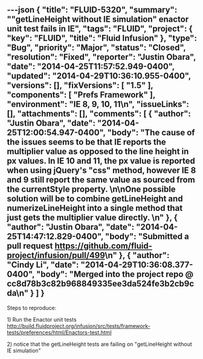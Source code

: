 ---json
{
  "title": "FLUID-5320",
  "summary": "\"getLineHeight without IE simulation\" enactor unit test fails in IE",
  "tags": "FLUID",
  "project": {
    "key": "FLUID",
    "title": "Fluid Infusion"
  },
  "type": "Bug",
  "priority": "Major",
  "status": "Closed",
  "resolution": "Fixed",
  "reporter": "Justin Obara",
  "date": "2014-04-25T11:57:52.949-0400",
  "updated": "2014-04-29T10:36:10.955-0400",
  "versions": [],
  "fixVersions": [
    "1.5"
  ],
  "components": [
    "Prefs Framework"
  ],
  "environment": "IE 8, 9, 10, 11\n",
  "issueLinks": [],
  "attachments": [],
  "comments": [
    {
      "author": "Justin Obara",
      "date": "2014-04-25T12:00:54.947-0400",
      "body": "The cause of the issues seems to be that IE reports the multiplier value as opposed to the line height in px values. In IE 10 and 11, the px value is reported when using jQuery's \"css\" method, however IE 8 and 9 still report the same value as sourced from the currentStyle property.&#x20;\n\nOne possible solution will be to combine getLineHeight and numerizeLineHeight into a single method that just gets the multiplier value directly.&#x20;\n"
    },
    {
      "author": "Justin Obara",
      "date": "2014-04-25T14:47:12.829-0400",
      "body": "Submitted a pull request <https://github.com/fluid-project/infusion/pull/499>\n"
    },
    {
      "author": "Cindy Li",
      "date": "2014-04-29T10:36:08.377-0400",
      "body": "Merged into the project repo @ cc8d78b3c82b968849335ee3da524fe3b2cb9cda\n"
    }
  ]
}
---
Steps to reproduce:

1\) Run the Enactor unit tests\
<http://build.fluidproject.org/infusion/src/tests/framework-tests/preferences/html/Enactors-test.html>

2\) notice that the getLineHeight tests are failing on "getLineHeight without IE simulation"

        